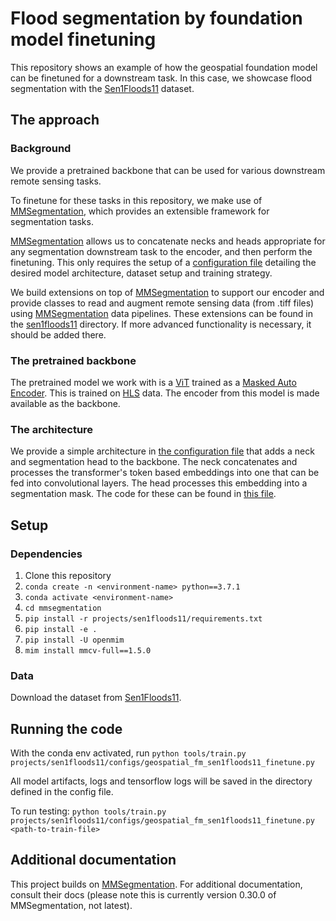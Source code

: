 # Flood segmentation by foundation model finetuning
This repository shows an example of how the geospatial foundation model can be finetuned for a downstream task.
In this case, we showcase flood segmentation with the [Sen1Floods11](https://github.com/cloudtostreet/Sen1Floods11) dataset.

## The approach
### Background
We provide a pretrained backbone that can be used for various downstream remote sensing tasks.

To finetune for these tasks in this repository, we make use of [MMSegmentation](https://mmsegmentation.readthedocs.io/en/0.x/), which provides an extensible framework for segmentation tasks. 

[MMSegmentation](https://mmsegmentation.readthedocs.io/en/0.x/) allows us to concatenate necks and heads appropriate for any segmentation downstream task to the encoder, and then perform the finetuning. This only requires the setup of a [configuration file](./configs/geospatial_fm_sen1floods11_finetune.py) detailing the desired model architecture, dataset setup and training strategy. 

We build extensions on top of [MMSegmentation](https://mmsegmentation.readthedocs.io/en/0.x/) to support our encoder and provide classes to read and augment remote sensing data (from .tiff files) using [MMSegmentation](https://mmsegmentation.readthedocs.io/en/0.x/) data pipelines. These extensions can be found in the [sen1floods11](../sen1floods11/) directory. If more advanced functionality is necessary, it should be added there.

### The pretrained backbone
The pretrained model we work with is a [ViT](https://arxiv.org/abs/2010.11929) trained as a [Masked Auto Encoder](https://arxiv.org/abs/2111.06377). This is trained on [HLS](https://hls.gsfc.nasa.gov/) data. The encoder from this model is made available as the backbone.

### The architecture
We provide a simple architecture in [the configuration file](./configs/geospatial_fm_sen1floods11_finetune.py) that adds a neck and segmentation head to the backbone. The neck concatenates and processes the transformer's token based embeddings into one that can be fed into convolutional layers. The head processes this embedding into a segmentation mask. The code for these can be found in [this file](./geospatial_fm/geospatial_fm.py).

## Setup
### Dependencies
1. Clone this repository
2. `conda create -n <environment-name> python==3.7.1`
3. `conda activate <environment-name>`
4. `cd mmsegmentation`
5. `pip install -r projects/sen1floods11/requirements.txt`
6. `pip install -e .`
7. `pip install -U openmim`
8. `mim install mmcv-full==1.5.0`

### Data
Download the dataset from [Sen1Floods11](https://github.com/cloudtostreet/Sen1Floods11).


## Running the code
With the conda env activated, run `python tools/train.py projects/sen1floods11/configs/geospatial_fm_sen1floods11_finetune.py`

All model artifacts, logs and tensorflow logs will be saved in the directory defined in the config file.

To run testing: `python tools/train.py projects/sen1floods11/configs/geospatial_fm_sen1floods11_finetune.py <path-to-train-file>`

## Additional documentation
This project builds on [MMSegmentation](https://mmsegmentation.readthedocs.io/en/0.x/). For additional documentation, consult their docs (please note this is currently version 0.30.0 of MMSegmentation, not latest).